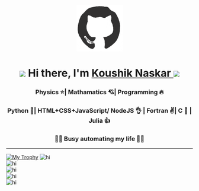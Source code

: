 <div align="center">
<img src="./va.gif" alt="GitHub Logo" width="125" height="125" />
</div>
<h1 align='center'> <img
src="https://github.com/blackcater/blackcater/raw/master/images/Hi.gif" height="30" /> Hi there, I'm <a href='https://koushikphy.github.io/'> Koushik Naskar </a> <img src="https://emojis.slackmojis.com/emojis/images/1531849430/4246/blob-sunglasses.gif?1531849430" width="30"/></h1>

<h3 align='center'>Physics ⭐| Mathamatics 💘| Programming 🔥</h3>
<h3 align='center'>Python 💪| HTML+CSS+JavaScript/ NodeJS 👌 | Fortran ✌️| C 🙏 | Julia 👍</h3>
<h3 align='center'>🕵️‍♂️ Busy automating my life 👨‍💻 </h3>  

----------------
[![My Trophy](https://github-profile-trophy.vercel.app/?username=koushikphy&theme=nord&margin-w=4&no-frame=true)](https://github.com/ryo-ma/github-profile-trophy)
![hi](https://komarev.com/ghpvc/?username=koushikphy)  
![hi](https://github-readme-stats.vercel.app/api?username=koushikphy&count_private=true&show_icons=true&theme=dark)  
![hi](https://github-readme-stats.vercel.app/api/wakatime?username=Koushik_Naskar&layout=compact&theme=dark)  
![hi](https://github-readme-stats.vercel.app/api/top-langs/?username=koushikphy&layout=compact&theme=dark)  
![hi](https://github-readme-streak-stats.herokuapp.com/?user=koushikphy&theme=dark)   
